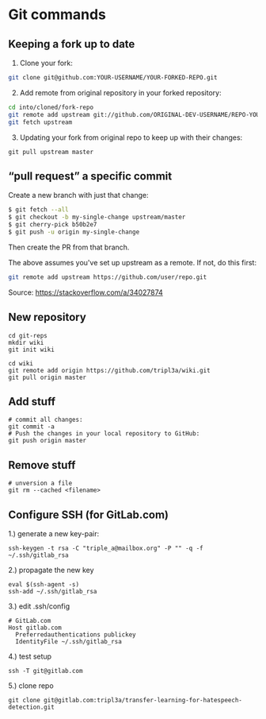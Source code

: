 # Git commands


## Keeping a fork up to date

1. Clone your fork:

```bash
git clone git@github.com:YOUR-USERNAME/YOUR-FORKED-REPO.git
```

2. Add remote from original repository in your forked repository:

```bash
cd into/cloned/fork-repo
git remote add upstream git://github.com/ORIGINAL-DEV-USERNAME/REPO-YOU-FORKED-FROM.git
git fetch upstream
```

3. Updating your fork from original repo to keep up with their changes:

```
git pull upstream master
```

## “pull request” a specific commit

Create a new branch with just that change:

```bash
$ git fetch --all
$ git checkout -b my-single-change upstream/master
$ git cherry-pick b50b2e7
$ git push -u origin my-single-change
```

Then create the PR from that branch.

The above assumes you've set up upstream as a remote. If not, do this first:

```bash
git remote add upstream https://github.com/user/repo.git
```

Source: https://stackoverflow.com/a/34027874

## New repository

```
cd git-reps
mkdir wiki
git init wiki

cd wiki
git remote add origin https://github.com/tripl3a/wiki.git
git pull origin master
```

## Add stuff

```
# commit all changes:  
git commit -a
# Push the changes in your local repository to GitHub:
git push origin master
```

## Remove stuff

```
# unversion a file
git rm --cached <filename>
```

## Configure SSH (for GitLab.com)

1.) generate a new key-pair:

```
ssh-keygen -t rsa -C "triple_a@mailbox.org" -P "" -q -f ~/.ssh/gitlab_rsa
```

2.) propagate the new key

```
eval $(ssh-agent -s)
ssh-add ~/.ssh/gitlab_rsa
```

3.) edit .ssh/config

```
# GitLab.com
Host gitlab.com
  Preferredauthentications publickey
  IdentityFile ~/.ssh/gitlab_rsa
```

4.) test setup

```
ssh -T git@gitlab.com
```
5.) clone repo

```
git clone git@gitlab.com:tripl3a/transfer-learning-for-hatespeech-detection.git
```
